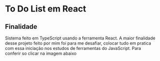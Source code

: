 <h1>To Do List em React</h1>

<h2>Finalidade</h2>

Sistema feito em TypeScript usando a ferramenta React. A maior finalidade desse projeto feito por mim foi para me desafiar, colocar tudo em pratica com essa iniciação nos estudos de ferramentas do JavaScript. Para conferir so clicar na imagem abaixo
